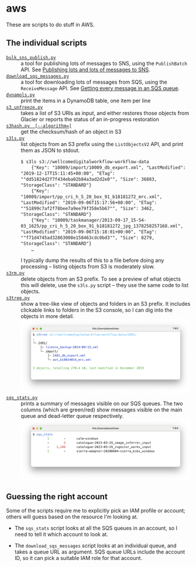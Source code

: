 # aws

These are scripts to do stuff in AWS.

## The individual scripts

<!-- [[[cog

# This adds the root of the repo to the PATH, which has cog_helpers.py
from os.path import abspath, dirname
import sys

sys.path.append(abspath(dirname(dirname("."))))

import cog_helpers

folder_name = "aws"

scripts = [
    {
        "name": "bulk_sns_publish.py",
        "description": """
        a tool for publishing lots of messages to SNS, using the <code>PublishBatch</code> API.
        See <a href="https://alexwlchan.net/2023/my-sns-firehose/">Publishing lots and lots of messages to SNS</a>.
        """
    },
    {
        "name": "download_sqs_messages.py",
        "description": """
        a tool for downloading lots of messages from SQS, using the <code>ReceiveMessage</code> API.
        See <a href="https://alexwlchan.net/2018/downloading-sqs-queues/">Getting every message in an SQS queue</a>.
        """
    },
    {
        "name": "dynamols.py",
        "description": """
        print the items in a DynamoDB table, one item per line
        """
    },
    {
        "name": "s3_unfreeze.py",
        "description": """
        takes a list of S3 URIs as input, and either restores those objects from Glacier or reports the status of an in-progress restoration
        """
    },
    {
        "usage": "s3hash.py <S3_URI> [--algorithm=<ALGO>]",
        "description": """
        get the checksum/hash of an object in S3
        """
    },
    {
        "name": "s3ls.py",
        "description": """
        list objects from an S3 prefix using the <code>ListObjectsV2</code> API, and print them as JSON to stdout.
        <p><pre><code>$ s3ls s3://wellcomedigitalworkflow-workflow-data
    {"Key": "10009/import/10009_db_export.xml", "LastModified": "2019-12-17T15:11:45+00:00", "ETag": "\"dd51824d2f7f434eba02b84a3ad2d2e0\"", "Size": 36883, "StorageClass": "STANDARD"}
    {"Key": "10009/import/pp_cri_h_5_20_box_91_b18181272_mrc.xml", "LastModified": "2019-09-06T15:17:56+00:00", "ETag": "\"51899c7af2f78bee7a9ee79f358e5b67\"", "Size": 3462, "StorageClass": "STANDARD"}
    {"Key": "10009/taskmanager/2013-09-17_15-54-03_1625/pp_cri_h_5_20_box_91_b18181272_jpg_1378258257168.xml", "LastModified": "2019-09-06T15:18:01+00:00", "ETag": "\"f71d4745ad32863008e158463cdc0bd3\"", "Size": 8279, "StorageClass": "STANDARD"}
    …</code></pre></p>
        I typically dump the results of this to a file before doing any processing – listing objects from S3 is moderately slow.
        """
    },
    {
        "name": "s3rm.py",
        "description": """
        delete objects from an S3 prefix.
        To see a preview of what objects this will delete, use the <code>s3ls.py</code> script – they use the same code to list objects.
        """
    },
    {
        "name": "s3tree.py",
        "description": """
        show a tree-like view of objects and folders in an S3 prefix.
        It includes clickable links to folders in the S3 console, so I can dig into the objects in more detail.
        <img src="screenshots/s3tree.png">
        """
    },
    {
        "name": "sqs_stats.py",
        "description": """
        prints a summary of messages visible on our SQS queues.
        The two columns (which are green/red) show messages visible on the main queue and dead-letter queue respectively.
        <img src="screenshots/sqs_stats.png">
        """
    },
]

cog_helpers.create_description_table(folder_name=folder_name, scripts=scripts)

]]]-->
<dl>
  <dt>
    <a href="https://github.com/alexwlchan/scripts/blob/main/aws/bulk_sns_publish.py">
      <code>bulk_sns_publish.py</code>
    </a>
  </dt>
  <dd>
    a tool for publishing lots of messages to SNS, using the <code>PublishBatch</code> API.
    See <a href="https://alexwlchan.net/2023/my-sns-firehose/">Publishing lots and lots of messages to SNS</a>.
  </dd>

  <dt>
    <a href="https://github.com/alexwlchan/scripts/blob/main/aws/download_sqs_messages.py">
      <code>download_sqs_messages.py</code>
    </a>
  </dt>
  <dd>
    a tool for downloading lots of messages from SQS, using the <code>ReceiveMessage</code> API.
    See <a href="https://alexwlchan.net/2018/downloading-sqs-queues/">Getting every message in an SQS queue</a>.
  </dd>

  <dt>
    <a href="https://github.com/alexwlchan/scripts/blob/main/aws/dynamols.py">
      <code>dynamols.py</code>
    </a>
  </dt>
  <dd>
    print the items in a DynamoDB table, one item per line
  </dd>

  <dt>
    <a href="https://github.com/alexwlchan/scripts/blob/main/aws/s3_unfreeze.py">
      <code>s3_unfreeze.py</code>
    </a>
  </dt>
  <dd>
    takes a list of S3 URIs as input, and either restores those objects from Glacier or reports the status of an in-progress restoration
  </dd>

  <dt>
    <a href="https://github.com/alexwlchan/scripts/blob/main/aws/s3hash.py">
      <code>s3hash.py <S3_URI> [--algorithm=<ALGO>]</code>
    </a>
  </dt>
  <dd>
    get the checksum/hash of an object in S3
  </dd>

  <dt>
    <a href="https://github.com/alexwlchan/scripts/blob/main/aws/s3ls.py">
      <code>s3ls.py</code>
    </a>
  </dt>
  <dd>
    list objects from an S3 prefix using the <code>ListObjectsV2</code> API, and print them as JSON to stdout.
        <p><pre><code>$ s3ls s3://wellcomedigitalworkflow-workflow-data
    {"Key": "10009/import/10009_db_export.xml", "LastModified": "2019-12-17T15:11:45+00:00", "ETag": ""dd51824d2f7f434eba02b84a3ad2d2e0"", "Size": 36883, "StorageClass": "STANDARD"}
    {"Key": "10009/import/pp_cri_h_5_20_box_91_b18181272_mrc.xml", "LastModified": "2019-09-06T15:17:56+00:00", "ETag": ""51899c7af2f78bee7a9ee79f358e5b67"", "Size": 3462, "StorageClass": "STANDARD"}
    {"Key": "10009/taskmanager/2013-09-17_15-54-03_1625/pp_cri_h_5_20_box_91_b18181272_jpg_1378258257168.xml", "LastModified": "2019-09-06T15:18:01+00:00", "ETag": ""f71d4745ad32863008e158463cdc0bd3"", "Size": 8279, "StorageClass": "STANDARD"}
    …</code></pre></p>
        I typically dump the results of this to a file before doing any processing – listing objects from S3 is moderately slow.
  </dd>

  <dt>
    <a href="https://github.com/alexwlchan/scripts/blob/main/aws/s3rm.py">
      <code>s3rm.py</code>
    </a>
  </dt>
  <dd>
    delete objects from an S3 prefix.
    To see a preview of what objects this will delete, use the <code>s3ls.py</code> script – they use the same code to list objects.
  </dd>

  <dt>
    <a href="https://github.com/alexwlchan/scripts/blob/main/aws/s3tree.py">
      <code>s3tree.py</code>
    </a>
  </dt>
  <dd>
    show a tree-like view of objects and folders in an S3 prefix.
    It includes clickable links to folders in the S3 console, so I can dig into the objects in more detail.
    <img src="screenshots/s3tree.png">
  </dd>

  <dt>
    <a href="https://github.com/alexwlchan/scripts/blob/main/aws/sqs_stats.py">
      <code>sqs_stats.py</code>
    </a>
  </dt>
  <dd>
    prints a summary of messages visible on our SQS queues.
    The two columns (which are green/red) show messages visible on the main queue and dead-letter queue respectively.
    <img src="screenshots/sqs_stats.png">
  </dd>
</dl>
<!-- [[[end]]] (checksum: d5f3c003ddf6645e4201be4fe39b23e0) -->

## Guessing the right account

Some of the scripts require me to explicitly pick an IAM profile or account; others will guess based on the resource I'm looking at.

*   The `sqs_stats` script looks at all the SQS queues in an account, so I need to tell it which account to look at.

*   The `download_sqs_messages` script looks at an individual queue, and takes a queue URL as argument.
    SQS queue URLs include the account ID, so it can pick a suitable IAM role for that account.
